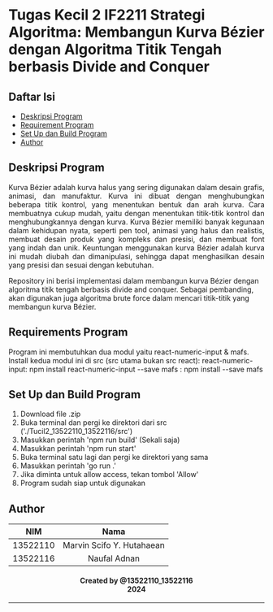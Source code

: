 # Tugas Kecil 2 IF2211 Strategi Algoritma: Membangun Kurva Bézier dengan Algoritma Titik Tengah berbasis Divide and Conquer

## **Daftar Isi**

- [Deskripsi Program](#deskripsi-program)
- [Requirement Program](#requirements-program)
- [Set Up dan Build Program](#set-up-dan-build-program)
- [Author](#author)

## **Deskripsi Program**

<p align="justify">
Kurva Bézier adalah kurva halus yang sering digunakan dalam desain grafis, animasi, dan manufaktur. Kurva ini dibuat dengan menghubungkan beberapa titik kontrol, yang menentukan bentuk dan arah kurva. Cara membuatnya cukup mudah, yaitu dengan menentukan titik-titik kontrol dan menghubungkannya dengan kurva. Kurva Bézier memiliki banyak kegunaan dalam kehidupan nyata, seperti pen tool, animasi yang halus dan realistis, membuat desain produk yang kompleks dan presisi, dan membuat font yang indah dan unik. Keuntungan menggunakan kurva Bézier adalah kurva ini mudah diubah dan dimanipulasi, sehingga dapat menghasilkan desain yang presisi dan sesuai dengan kebutuhan.

Repository ini berisi implementasi dalam membangun kurva Bézier dengan algoritma titik tengah berbasis divide and conquer. Sebagai pembanding, akan digunakan juga algoritma brute force dalam mencari titik-titik yang membangun kurva Bézier.

</p>

## **Requirements Program**
Program ini membutuhkan dua modul yaitu react-numeric-input & mafs. Install kedua modul ini di src (src utama bukan src react):
react-numeric-input: npm install react-numeric-input --save
mafs : npm install --save mafs

## **Set Up dan Build Program**
1. Download file .zip
2. Buka terminal dan pergi ke direktori dari src ('./Tucil2_13522110_13522116/src')
3. Masukkan perintah 'npm run build' (Sekali saja)
4. Masukkan perintah 'npm run start'
5. Buka terminal satu lagi dan pergi ke direktori yang sama
6. Masukkan perintah 'go run .'
7. Jika diminta untuk allow access, tekan tombol 'Allow'
8. Program sudah siap untuk digunakan

## **Author**

|   NIM    |           Nama           |
| :------: | :----------------------: |
| 13522110 | Marvin Scifo Y. Hutahaean  |
| 13522116 |       Naufal Adnan       |

<h4 align="center">
  Created by @13522110_13522116<br/>
  2024
</h4>
<hr>
